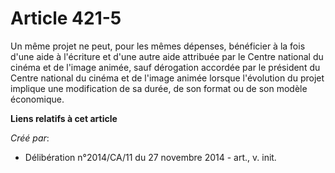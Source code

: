 # Article 421-5

Un même projet ne peut, pour les mêmes dépenses, bénéficier à la fois d'une aide à l'écriture et d'une autre aide attribuée
par le Centre national du cinéma et de l'image animée, sauf dérogation accordée par le président du Centre national du cinéma
et de l'image animée lorsque l'évolution du projet implique une modification de sa durée, de son format ou de son modèle
économique.

**Liens relatifs à cet article**

_Créé par_:

  - Délibération n°2014/CA/11 du 27 novembre 2014 - art., v. init.
